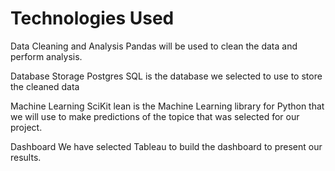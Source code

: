 # Technologies Used
Data Cleaning and Analysis
Pandas will be used to clean the data and perform analysis.

Database Storage
Postgres SQL is the database we selected to use to store the cleaned data

Machine Learning
SciKit lean is the Machine Learning library for Python that we will use to make predictions of the topice that was selected for our project.

Dashboard
We have selected  Tableau to build the dashboard to present our results.